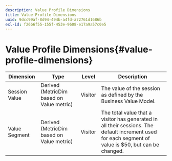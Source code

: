 ```yaml
---
description: Value Profile Dimensions
title: Value Profile Dimensions
uuid: 9dcc99af-8d94-494b-a4fd-a72761d1686b
exl-id: f26b6f55-155f-453e-9608-e17a9a57c0e5
---
```

# Value Profile Dimensions{#value-profile-dimensions}

|  Dimension  | Type  | Level  | Description  |
|---|---|---|---|
|  Session Value  | Derived (MetricDim based on Value metric)  | Visitor  | The value of the session as defined by the Business Value Model.  |
|  Value Segment  | Derived (MetricDim based on Value metric)  | Visitor  | The total value that a visitor has generated in all their sessions. The default increment used for each segment of value is $50, but can be changed.  |
